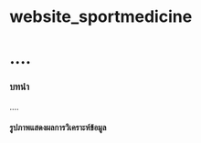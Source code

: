 # website_sportmedicine
<h1>....</h1>

<h3>บทนำ</h3>
<p>....</p>

<h4>รูปภาพแสดงผลการวิเคราะห์ข้อมูล</h4>
<img src=>
<img src=>
<img src=>
<img src=>










